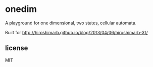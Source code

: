 
# onedim

A playground for one dimensional, two states, cellular automata.

Built for http://hiroshimarb.github.io/blog/2013/04/06/hiroshimarb-31/


## license

MIT

